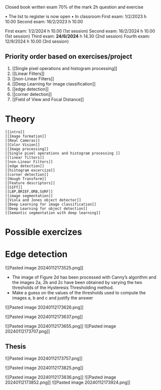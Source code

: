 Closed book written exam 
70% of the mark 
2h question and exercise 

• The list to register is now open • In classroom 
First exam: 1/2/2023 h 10.00 
Second exam: 16/2/2023 h 10.00

First exam: 1/2/2024 h 10.00 (1st session) 
Second exam: 16/2/2024 h 10.00 (1st session) 
Third exam: **24/6/2024** h 14.30 (2nd session) 
Fourth exam: 12/9/2024 h 10.00 (3rd session)

## Priority order based on exercises/project
1. [[Single pixel operations and histogram processing]] 
2. [[Linear Filters]]
3. [[non-Linear Filters]]
4. [[Deep Learning for image classification]]
5. [[edge detection]]
6. [[corner detection]]
7. [[Field of View and Focal Distance]]

# Theory
	
	[[intro]]
	[[Image formation]]
	[[Real Cameras]]
	[[Color Vision]]
	[[Image processing]]
	[[Single pixel operations and histogram processing ]]
	[[linear filters]]
	[[non-Linear Filters]]
	[[edge detection]]
	[[histogram excercize]]
	[[corner detection]]
	[[Hough Transform]]
	[[Feature descriptors]]
	[[SIFT]]
	[[LBP,BRIEF,ORB,SURF]]
	[[image segmentation]]
	[[Viola and Jones object detector]]
	[[Deep Learning for image classification]]
	[[Deep Learning for object detection]]
	[[Semantic segmentation with deep learning]]
	
# Possible exercizes
# Edge detection 
![[Pasted image 20240112173525.png]]

- The image of Figure 2d has been processed with Canny’s algorithm and the images 2a, 2b and 2c have been obtained by varying the two thresholds of the Hysteresis Thresholding method. 
- Make a guess on the values of the thresholds used to compute the images a, b and c and justify the answer


![[Pasted image 20240112173626.png]]

![[Pasted image 20240112173637.png]]

![[Pasted image 20240112173655.png]]
![[Pasted image 20240112173707.png]]





## Thesis 
![[Pasted image 20240112173757.png]]

![[Pasted image 20240112173825.png]]

![[Pasted image 20240112173836.png]]
![[Pasted image 20240112173852.png]]
![[Pasted image 20240112173924.png]]